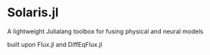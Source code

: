 # Solaris.jl

A lightweight Julialang toolbox for fusing physical and neural models

built upon Flux.jl and DiffEqFlux.jl
